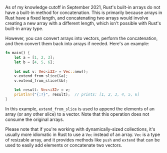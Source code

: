 As of my knowledge cutoff in September 2021, Rust's built-in arrays do not have a built-in method for concatenation. This is primarily because arrays in Rust have a fixed length, and concatenating two arrays would involve creating a new array with a different length, which isn't possible with Rust's built-in array type.

However, you can convert arrays into vectors, perform the concatenation, and then convert them back into arrays if needed. Here's an example:

```rust
fn main() {
    let a = [1, 2, 3];
    let b = [4, 5, 6];
    
    let mut v: Vec<i32> = Vec::new();
    v.extend_from_slice(&a);
    v.extend_from_slice(&b);

    let result: Vec<i32> = v;
    println!("{:?}", result);  // prints: [1, 2, 3, 4, 5, 6]
}
```

In this example, `extend_from_slice` is used to append the elements of an array (or any other slice) to a vector. Note that this operation does not consume the original arrays.

Please note that if you're working with dynamically-sized collections, it's usually more idiomatic in Rust to use a `Vec` instead of an array. `Vec` is a type of resizable array, and it provides methods like `push` and `extend` that can be used to easily add elements or concatenate two vectors.